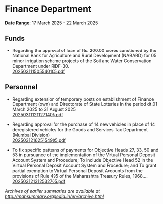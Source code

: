 # Finance Department

**Date Range**: 17 March 2025 - 22 March 2025


## Funds
- Regarding the approval of loan of Rs. 200.00 crores sanctioned by the National Bank for Agriculture and Rural Development (NABARD) for 05 minor irrigation scheme projects of the Soil and Water Conservation Department under RIDF-30.\
  [202503111505540105.pdf](https://gr.maharashtra.gov.in/Site/Upload/Government%20Resolutions/English/202503111505540105.pdf)

## Personnel
- Regarding extension of temporary posts on establishment of Finance Department (own) and Directorate of State Lotteries In the period dt.01 March 2025 to 31 August 2025\
  [202503111211271405.pdf](https://gr.maharashtra.gov.in/Site/Upload/Government%20Resolutions/English/202503111211271405.pdf)

- Regarding approval for the purchase of 14 new vehicles in place of 14 deregistered vehicles for the Goods and Services Tax Department (Mumbai Division)\
  [202503121625154905.pdf](https://gr.maharashtra.gov.in/Site/Upload/Government%20Resolutions/English/202503121625154905.pdf)

- To fix specific patterns of payments for Objective Heads 27, 33, 50 and 53 in pursuance of the implementation of the Virtual Personal Deposit Account System and Procedure; To include Objective Head 52 in the Virtual Personal Deposit Account System and Procedure; and To grant partial exemption to Virtual Personal Deposit Accounts from the provisions of Rule 495 of the Maharashtra Treasury Rules, 1968....\
  [202503121312532705.pdf](https://gr.maharashtra.gov.in/Site/Upload/Government%20Resolutions/English/202503121312532705.pdf)


*Archives of earlier summaries are available at http://mahsummary.orgpedia.in/en/archive.html*